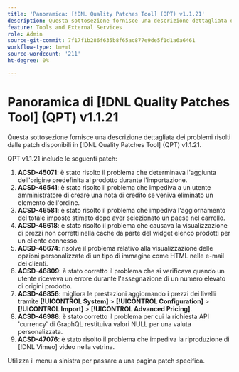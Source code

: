 ```yaml
---
title: 'Panoramica: [!DNL Quality Patches Tool] (QPT) v1.1.21'
description: Questa sottosezione fornisce una descrizione dettagliata dei problemi risolti dalle patch disponibili in  [!DNL Quality Patches Tool] (QPT) v1.1.21.
feature: Tools and External Services
role: Admin
source-git-commit: 7f17f1b286f635b8f65ac877e9de5f1d1a6a6461
workflow-type: tm+mt
source-wordcount: '211'
ht-degree: 0%

---
```


# Panoramica di [!DNL Quality Patches Tool] (QPT) v1.1.21

Questa sottosezione fornisce una descrizione dettagliata dei problemi risolti dalle patch disponibili in [!DNL Quality Patches Tool] (QPT) v1.1.21.

QPT v1.1.21 include le seguenti patch:

1. **ACSD-45071**: è stato risolto il problema che determinava l&#39;aggiunta dell&#39;origine predefinita al prodotto durante l&#39;importazione.
1. **ACSD-46541**: è stato risolto il problema che impediva a un utente amministratore di creare una nota di credito se veniva eliminato un elemento dell&#39;ordine.
1. **ACSD-46581**: è stato risolto il problema che impediva l&#39;aggiornamento del totale imposte stimato dopo aver selezionato un paese nel carrello.
1. **ACSD-46618**: è stato risolto il problema che causava la visualizzazione di prezzi non corretti nella cache da parte del widget elenco prodotti per un cliente connesso.
1. **ACSD-46674**: risolve il problema relativo alla visualizzazione delle opzioni personalizzate di un tipo di immagine come HTML nelle e-mail dei clienti.
1. **ACSD-46809**: è stato corretto il problema che si verificava quando un utente riceveva un errore durante l&#39;assegnazione di un numero elevato di origini prodotto.
1. **ACSD-46856**: migliora le prestazioni aggiornando i prezzi dei livelli tramite **[!UICONTROL System]** > **[!UICONTROL Configuration]** > **[!UICONTROL Import]** > **[!UICONTROL Advanced Pricing]**.
1. **ACSD-46988**: è stato corretto il problema per cui la richiesta API &#39;currency&#39; di GraphQL restituiva valori NULL per una valuta personalizzata.
1. **ACSD-47076**: è stato risolto il problema che impediva la riproduzione di [!DNL Vimeo] video nella vetrina.

Utilizza il menu a sinistra per passare a una pagina patch specifica.
